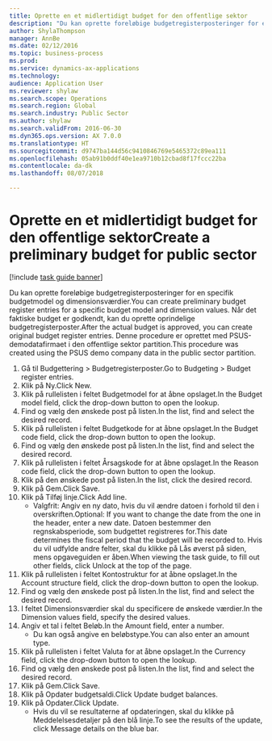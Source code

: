 ```yaml
--- 
title: Oprette en et midlertidigt budget for den offentlige sektor
description: "Du kan oprette foreløbige budgetregisterposteringer for en specifik budgetmodel og dimensionsværdier."
author: ShylaThompson
manager: AnnBe
ms.date: 02/12/2016
ms.topic: business-process
ms.prod: 
ms.service: dynamics-ax-applications
ms.technology: 
audience: Application User
ms.reviewer: shylaw
ms.search.scope: Operations
ms.search.region: Global
ms.search.industry: Public Sector
ms.author: shylaw
ms.search.validFrom: 2016-06-30
ms.dyn365.ops.version: AX 7.0.0
ms.translationtype: HT
ms.sourcegitcommit: d9747ba144d56c9410846769e5465372c89ea111
ms.openlocfilehash: 05ab91b0ddf40e1ea9710b12cbad8f17fccc22ba
ms.contentlocale: da-dk
ms.lasthandoff: 08/07/2018

---
```

# <a name="create-a-preliminary-budget-for-public-sector"></a><span data-ttu-id="91eff-103">Oprette en et midlertidigt budget for den offentlige sektor</span><span class="sxs-lookup"><span data-stu-id="91eff-103">Create a preliminary budget for public sector</span></span>

[!include [task guide banner](../../includes/task-guide-banner.md)]

<span data-ttu-id="91eff-104">Du kan oprette foreløbige budgetregisterposteringer for en specifik budgetmodel og dimensionsværdier.</span><span class="sxs-lookup"><span data-stu-id="91eff-104">You can create preliminary budget register entries for a specific budget model and dimension values.</span></span> <span data-ttu-id="91eff-105">Når det faktiske budget er godkendt, kan du oprette oprindelige budgetregisterposter.</span><span class="sxs-lookup"><span data-stu-id="91eff-105">After the actual budget is approved, you can create original budget register entries.</span></span> <span data-ttu-id="91eff-106">Denne procedure er oprettet med PSUS-demodatafirmaet i den offentlige sektor partition.</span><span class="sxs-lookup"><span data-stu-id="91eff-106">This procedure was created using the PSUS demo company data in the public sector partition.</span></span>

1. <span data-ttu-id="91eff-107">Gå til Budgettering > Budgetregisterposter.</span><span class="sxs-lookup"><span data-stu-id="91eff-107">Go to Budgeting > Budget register entries.</span></span>
2. <span data-ttu-id="91eff-108">Klik på Ny.</span><span class="sxs-lookup"><span data-stu-id="91eff-108">Click New.</span></span>
3. <span data-ttu-id="91eff-109">Klik på rullelisten i feltet Budgetmodel for at åbne opslaget.</span><span class="sxs-lookup"><span data-stu-id="91eff-109">In the Budget model field, click the drop-down button to open the lookup.</span></span>
4. <span data-ttu-id="91eff-110">Find og vælg den ønskede post på listen.</span><span class="sxs-lookup"><span data-stu-id="91eff-110">In the list, find and select the desired record.</span></span>
5. <span data-ttu-id="91eff-111">Klik på rullelisten i feltet Budgetkode for at åbne opslaget.</span><span class="sxs-lookup"><span data-stu-id="91eff-111">In the Budget code field, click the drop-down button to open the lookup.</span></span>
6. <span data-ttu-id="91eff-112">Find og vælg den ønskede post på listen.</span><span class="sxs-lookup"><span data-stu-id="91eff-112">In the list, find and select the desired record.</span></span>
7. <span data-ttu-id="91eff-113">Klik på rullelisten i feltet Årsagskode for at åbne opslaget.</span><span class="sxs-lookup"><span data-stu-id="91eff-113">In the Reason code field, click the drop-down button to open the lookup.</span></span>
8. <span data-ttu-id="91eff-114">Klik på den ønskede post på listen.</span><span class="sxs-lookup"><span data-stu-id="91eff-114">In the list, click the desired record.</span></span>
9. <span data-ttu-id="91eff-115">Klik på Gem.</span><span class="sxs-lookup"><span data-stu-id="91eff-115">Click Save.</span></span>
10. <span data-ttu-id="91eff-116">Klik på Tilføj linje.</span><span class="sxs-lookup"><span data-stu-id="91eff-116">Click Add line.</span></span>
    * <span data-ttu-id="91eff-117">Valgfrit: Angiv en ny dato, hvis du vil ændre datoen i forhold til den i overskriften.</span><span class="sxs-lookup"><span data-stu-id="91eff-117">Optional: If you want to change the date from the one in the header, enter a new date.</span></span> <span data-ttu-id="91eff-118">Datoen bestemmer den regnskabsperiode, som budgettet registreres for.</span><span class="sxs-lookup"><span data-stu-id="91eff-118">This date determines the fiscal period that the budget will be recorded to.</span></span> <span data-ttu-id="91eff-119">Hvis du vil udfylde andre felter, skal du klikke på Lås øverst på siden, mens opgaveguiden er åben.</span><span class="sxs-lookup"><span data-stu-id="91eff-119">When viewing the task guide, to fill out other fields, click Unlock at the top of the page.</span></span>  
11. <span data-ttu-id="91eff-120">Klik på rullelisten i feltet Kontostruktur for at åbne opslaget.</span><span class="sxs-lookup"><span data-stu-id="91eff-120">In the Account structure field, click the drop-down button to open the lookup.</span></span>
12. <span data-ttu-id="91eff-121">Find og vælg den ønskede post på listen.</span><span class="sxs-lookup"><span data-stu-id="91eff-121">In the list, find and select the desired record.</span></span>
13. <span data-ttu-id="91eff-122">I feltet Dimensionsværdier skal du specificere de ønskede værdier.</span><span class="sxs-lookup"><span data-stu-id="91eff-122">In the Dimension values field, specify the desired values.</span></span>
14. <span data-ttu-id="91eff-123">Angiv et tal i feltet Beløb.</span><span class="sxs-lookup"><span data-stu-id="91eff-123">In the Amount field, enter a number.</span></span>
    * <span data-ttu-id="91eff-124">Du kan også angive en beløbstype.</span><span class="sxs-lookup"><span data-stu-id="91eff-124">You can also enter an amount type.</span></span>  
15. <span data-ttu-id="91eff-125">Klik på rullelisten i feltet Valuta for at åbne opslaget.</span><span class="sxs-lookup"><span data-stu-id="91eff-125">In the Currency field, click the drop-down button to open the lookup.</span></span>
16. <span data-ttu-id="91eff-126">Find og vælg den ønskede post på listen.</span><span class="sxs-lookup"><span data-stu-id="91eff-126">In the list, find and select the desired record.</span></span>
17. <span data-ttu-id="91eff-127">Klik på Gem.</span><span class="sxs-lookup"><span data-stu-id="91eff-127">Click Save.</span></span>
18. <span data-ttu-id="91eff-128">Klik på Opdater budgetsaldi.</span><span class="sxs-lookup"><span data-stu-id="91eff-128">Click Update budget balances.</span></span>
19. <span data-ttu-id="91eff-129">Klik på Opdater.</span><span class="sxs-lookup"><span data-stu-id="91eff-129">Click Update.</span></span>
    * <span data-ttu-id="91eff-130">Hvis du vil se resultaterne af opdateringen, skal du klikke på Meddelelsesdetaljer på den blå linje.</span><span class="sxs-lookup"><span data-stu-id="91eff-130">To see the results of the update, click Message details on the blue bar.</span></span>  


